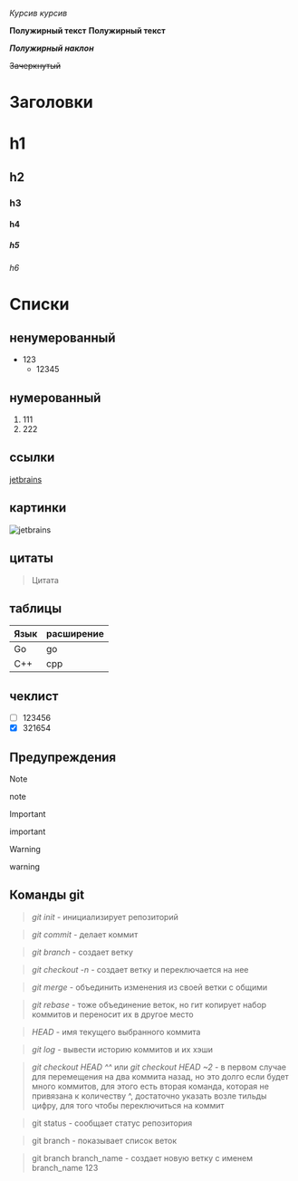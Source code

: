 *Курсив* _курсив_

**Полужирный текст** __Полужирный текст__

***Полужирный наклон***

~~Зачеркнутый~~

# Заголовки
# h1
## h2
### h3
#### h4
##### h5
###### h6

# Списки
## ненумерованный
* 123
    * 12345
## нумерованный
1. 111
2. 222


## ссылки
[jetbrains](https://www.jetbrains.com/)

## картинки
![jetbrains](https://legal-soft.ru/upload/iblock/02a/02ab193a5a4eec4873612377f3bd931e.png)

## цитаты
> Цитата

## таблицы

| Язык | расширение |
|------|------------|
| Go   | go         |
| C++  | cpp        |

## чеклист

- [ ] 123456
- [X] 321654

## Предупреждения

> [!NOTE]
> note

> [!IMPORTANT]
> important

> [!WARNING]
> warning

## Команды git
> *git init* - инициализирует репозиторий

> *git commit* - делает коммит

> *git branch <Name>* - создает ветку

> *git checkout -n <name>* - создает ветку и переключается на нее

> *git merge <name>* - объединить изменения из своей ветки с общими

> *git rebase <name>* - тоже объединение веток, но гит копирует набор коммитов и переносит их в другое место

> *HEAD* - имя текущего выбранного коммита

> *git log* - вывести историю коммитов и их хэши

> *git checkout HEAD ^^* или *git checkout HEAD ~2* - в первом случае для перемещения на два коммита назад, но это долго
> если будет много коммитов, для этого есть вторая команда, которая не привязана к количеству ^, достаточно указать возле
> тильды цифру, для того чтобы переключиться на коммит

> git status - сообщает статус репозитория

> git branch - показывает список веток

> git branch branch_name - создает новую ветку с именем branch_name
> 123
